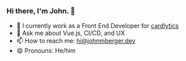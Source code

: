 ### Hi there, I'm John. 👋

- 💼 I currently work as a Front End Developer for [cardlytics](https://cardlytics.com)
- 💬 Ask me about Vue.js, CI/CD, and UX
- 📫 How to reach me: hi@johnmberger.dev
- 😄 Pronouns: He/him

